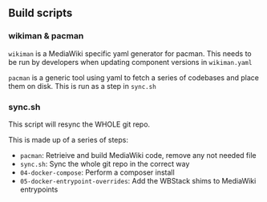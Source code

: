 ## Build scripts

### wikiman & pacman

`wikiman` is a MediaWiki specific yaml generator for pacman.
This needs to be run by developers when updating component versions in `wikiman.yaml`

`pacman` is a generic tool using yaml to fetch a series of codebases and place them on disk.
This is run as a step in `sync.sh`

### sync.sh

This script will resync the WHOLE git repo.

This is made up of a series of steps:

- `pacman`: Retrieive and build MediaWiki code, remove any not needed file
- `sync.sh`: Sync the whole git repo in the correct way
- `04-docker-compose`: Perform a composer install
- `05-docker-entrypoint-overrides`: Add the WBStack shims to MediaWiki entrypoints
